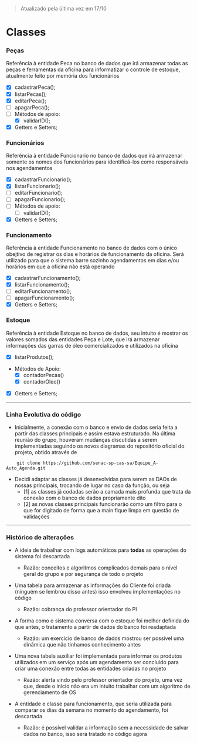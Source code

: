 > Atualizado pela última vez em 17/10

# Classes

### Peças

Referência à entidade Peca no banco de dados que irá armazenar todas as peças e ferramentas da oficina para informatizar o controle de estoque, atualmente feito por memória dos funcionários

- [X]  cadastrarPeca();
- [X]  listarPecas();
- [X]  editarPeca();
- [ ]  apagarPeca();
- [ ]  Métodos de apoio:
    - [X]  validarID();
- [X]  Getters e Setters;

### Funcionários
Referência à entidade Funcionario no banco de dados que irá armazenar somente os nomes dos funcionários para identificá-los como responsáveis nos agendamentos

- [X]  cadastrarFuncionario();
- [X]  listarFuncionario();
- [ ]  editarFuncionario();
- [ ]  apagarFuncionario();
- [ ]  Métodos de apoio:
    - [ ]  validarID();
- [X]  Getters e Setters;

### Funcionamento
Referência à entidade Funcionamento no banco de dados com o único obejtivo de registrar os dias e horários de funcionamento da oficina. Será utilizado para que o sistema barre sozinho agendamentos em dias e/ou horários em que a oficina não está operando

- [X]  cadastrarFuncionamento();
- [X]  listarFuncionamento();
- [ ]  editarFuncionamento();
- [ ]  apagarFuncionamento();
- [X]  Getters e Setters;

### Estoque
Referência à entidade Estoque no banco de dados, seu intuito é mostrar os valores somados das entidades Peça e Lote, que irá armazenar informações das garras de óleo comercializados e utilizados na oficina

- [X]  listarProdutos();
- Métodos de Apoio:
    - [X]  contadorPecas()
    - [X]  contadorOleo()  
- [X]  Getters e Setters;

---

### Linha Evolutiva do código
- Inicialmente, a conexão com o banco e envio de dados seria feita a partir das classes principais e assim estava estruturado. Na última reunião do grupo, houveram mudanças discutidas a serem implementadas seguindo os novos diagramas do repositório oficial do projeto, obtido através de

```
    git clone https://github.com/senac-sp-cas-sa/Equipe_A-Auto_Agenda.git
```

- Decidi adaptar as classes já desenvolvidas para serem as DAOs de nossas principais, trocando de lugar no caso da função, ou seja
    - [1] as classes já codadas serão a camada mais profunda que trata da conexão com o banco de dados propriamente dito
    - [2] as novas classes principais funcionarão como um filtro para o que for digitado de forma que a main fique limpa em questão de validações

---

### Histórico de alterações

- A ideia de trabalhar com logs automáticos para **todas** as operações do sistema foi descartada
    - Razão: conceitos e algoritmos complicados demais para o nível geral do grupo e por segurança de todo o projeto

- Uma tabela para armazenar as informações do Cliente foi criada (ninguém se lembrou disso antes) isso envolveu implementações no código
    - Razão: cobrança do professor orientador do PI

- A forma como o sistema conversa com o estoque foi melhor definida do que antes, o tratamento a partir de dados do banco foi readaptada
    - Razão: um exercício de banco de dados mostrou ser possível uma dinâmica que não tinhamos conhecimento antes

- Uma nova tabela auxiliar foi implementada para informar os produtos utilizados em um serviço após um agendamento ser concluído para criar uma conexão entre todas as entidades criadas no projeto
    - Razão: alerta vindo pelo professor orientador do projeto, uma vez que, desde o início não era um intuito trabalhar com um algoritmo de gerenciamento de OS

- A entidade e classe para funcionamento, que seria utilizada para comparar os dias da semana no momento do agendamento, foi descartada
    - Razão: é possível validar a informação sem a necessidade de salvar dados no banco, isso será tratado no código agora